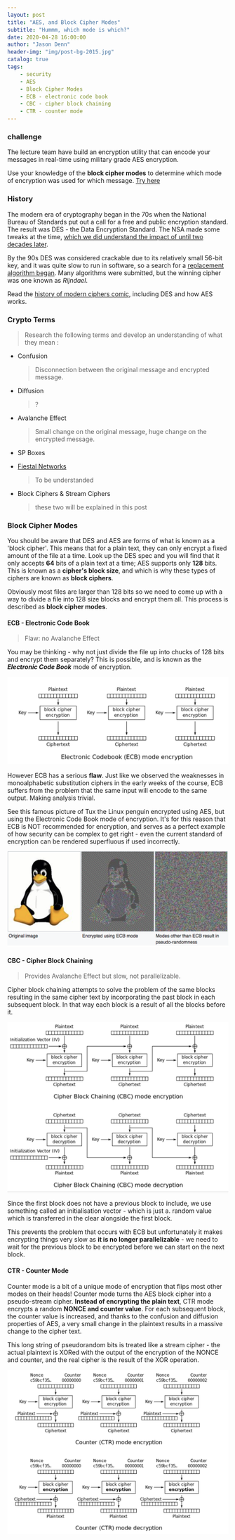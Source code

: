 ```yaml
---
layout: post
title: "AES, and Block Cipher Modes"
subtitle: "Hummm, which mode is which?"
date: 2020-04-28 16:00:00
author: "Jason Denn"
header-img: "img/post-bg-2015.jpg"
catalog: true
tags:
	- security
	- AES
	- Block Cipher Modes
	- ECB - electronic code book
	- CBC - cipher block chaining
	- CTR - counter mode
---
```


### challenge

The lecture team have build an encryption utility that can encode your messages in real-time using military grade AES encryption. 

Use your knowledge of the **block cipher modes** to determine which mode of encryption was used for which message. [Try here](http://comp6445-curlybracket-letsmakeflagsgreatagain-curlybracket.bid/challenges/blockmodes/index.html) 

### History

The modern era of cryptography began in the 70s when the National Bureau of Standards put out a call for a free and public encryption standard. The result was DES - the Data Encryption Standard. The NSA made some tweaks at the time, [which we did understand the impact of until two decades later](https://www.schneier.com/blog/archives/2004/10/the_legacy_of_d.html). 

By the 90s DES was considered crackable due to its relatively small 56-bit key, and it was quite slow to run in software, so a search for a [replacement algorithm began](https://en.wikipedia.org/wiki/Advanced_Encryption_Standard_process). Many algorithms were submitted, but the winning cipher was one known as *Rijndael*. 

Read the [history of modern ciphers comic](http://www.moserware.com/2009/09/stick-figure-guide-to-advanced.html), including DES and how AES works. 

### Crypto Terms

>   Research the following terms and develop an understanding of what they mean : 

*   Confusion

    >   Disconnection between the original message and encrypted message.

*   Diffusion

    >   ? 

*   Avalanche Effect

    >   Small change on the original message, huge change on the encrypted message.

*   SP Boxes

*   [Fiestal Networks](https://www.techopedia.com/definition/27121/feistel-network)

    >   To be understanded

*   Block Ciphers  &  Stream Ciphers

    >   these two will be explained in this post

### Block Cipher Modes

You should be aware that DES and AES are forms of what is known as a 'block cipher'. This means that for a plain text, they can only encrypt a fixed amount of the file at a time. Look up the DES spec and you will find that it only accepts **64** bits of a plain text at a time; AES supports only **128** bits. This is known as a **cipher's block size**, and which is why these types of ciphers are known as **block ciphers**. 

Obviously most files are larger than 128 bits so we need to come up with a way to divide a file into 128 size blocks and encrypt them all. This process is described as **block cipher modes**. 

#### ECB - Electronic Code Book

>   Flaw: no Avalanche Effect

You may be thinking - why not just divide the file up into chucks of 128 bits and encrypt them separately? This is possible, and is known as the ***Electronic Code Book*** mode of encryption.

![image-20200428214444796](https://raw.githubusercontent.com/hbxz/picture-storage/master/2020/04/image-20200428214444796.png)

However ECB has a serious **flaw**. Just like we observed the weaknesses in monoalphabetic substitution ciphers in the early weeks of the course, ECB suffers from the problem that the same input will encode to the same output. Making analysis trivial. 

See this famous picture of Tux the Linux penguin encrypted using AES, but using the Electronic Code Book mode of encryption. It's for this reason that ECB is NOT recommended for encryption, and serves as a perfect example of how security can be complex to get right - even the current standard of encryption can be rendered superfluous if used incorrectly. 

![image-20200428214548321](https://raw.githubusercontent.com/hbxz/picture-storage/master/2020/04/image-20200428214548321.png)

#### CBC - Cipher Block Chaining

>   Provides Avalanche Effect but slow, not parallelizable. 

Cipher block chaining attempts to solve the problem of the same blocks resulting in the same cipher text by incorporating the past block in each subsequent block. In that way each block is a result of all the blocks before it. 

![image-20200428214701569](https://raw.githubusercontent.com/hbxz/picture-storage/master/2020/04/image-20200428214701569.png)

Since the first block does not have a previous block to include, we use something called an initialisation vector - which is just a. random value which is transferred in the clear alongside the first block. 

This prevents the problem that occurs with ECB but unfortunately it makes encrypting things very slow as **it is no longer parallelizable** - we need to wait for the previous block to be encrypted before we can start on the next block. 

#### CTR - Counter Mode

Counter mode is a bit of a unique mode of encryption that flips most other modes on their heads! Counter mode turns the AES block cipher into a pseudo-stream cipher. **Instead of encrypting the plain text**, CTR mode encrypts a random **NONCE and counter value**. For each subsequent block, the counter value is increased, and thanks to the confusion and diffusion properties of AES, a very small change in the plaintext results in a massive change to the cipher text. 

This long string of pseudorandom bits is treated like a stream cipher - the actual plaintext is XORed with the output of the encryption of the NONCE and counter, and the real cipher is the result of the XOR operation. 

![CTR](https://raw.githubusercontent.com/hbxz/picture-storage/master/2020/04/image-20200428215631148.png)

